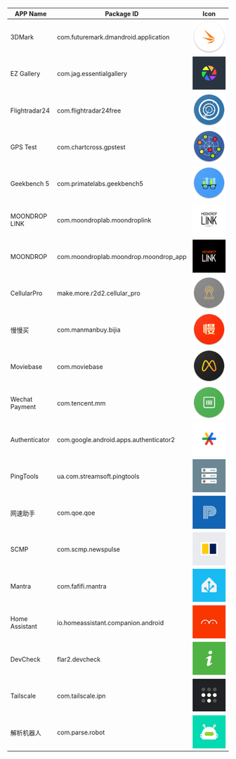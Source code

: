 | APP Name        | Package ID                              | Icon                                  |
| --------------- | --------------------------------------- | ------------------------------------- |
| 3DMark          | com.futuremark.dmandroid.application    | ![](./PNGs/3dmark.png)                |
| EZ Gallery      | com.jag.essentialgallery                | ![](./PNGs/ez_gallery.png)            |
| Flightradar24   | com.flightradar24free                   | ![](./PNGs/flightradar24.png)         |
| GPS Test        | com.chartcross.gpstest                  | ![](./PNGs/gpstest.png)               |
| Geekbench 5     | com.primatelabs.geekbench5              | ![](./PNGs/geekbench5.png)            |
| MOONDROP LINK   | com.moondroplab.moondroplink            | ![](./PNGs/moondroplink.png)          |
| MOONDROP        | com.moondroplab.moondrop.moondrop_app   | ![](./PNGs/moondroplink_2.png)        |
| CellularPro     | make.more.r2d2.cellular_pro             | ![](./PNGs/cellular_z_pro.png)        |
| 慢慢买           | com.manmanbuy.bijia                     | ![](./PNGs/manmanbuy.png)             |
| Moviebase       | com.moviebase                           | ![](./PNGs/moviebase.png)             |
| Wechat Payment  | com.tencent.mm                          | ![](./PNGs/wechat_pay.png)            |
| Authenticator   | com.google.android.apps.authenticator2  | ![](./PNGs/google_authenticator.png)  |
| PingTools       | ua.com.streamsoft.pingtools             | ![](./PNGs/pingtools.png)             |
| 网速助手         | com.qoe.qoe                             | ![](./PNGs/ptest.png)                 |
| SCMP            | com.scmp.newspulse                      | ![](./PNGs/scmp.png)                  |
| Mantra          | com.fafifi.mantra                       | ![](./PNGs/ha.png)                    |
| Home Assistant  | io.homeassistant.companion.android      | ![](./PNGs/mantra.png)                |
| DevCheck        | flar2.devcheck                          | ![](./PNGs/devcheck.png)              |
| Tailscale       | com.tailscale.ipn                       | ![](./PNGs/tailscale.png)             |
| 解析机器人        | com.parse.robot                         | ![](./PNGs/parse_robot.png)           |
